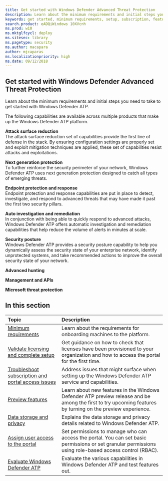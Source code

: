 ```yaml
---
title: Get started with Windows Defender Advanced Threat Protection
description: Learn about the minimum requirements and initial steps you need to take to get started with Windows Defender ATP.
keywords: get started, minimum requirements, setup, subscription, features, data storage, privacy, user access
search.product: eADQiWindows 10XVcnh
ms.prod: w10
ms.mktglfcycl: deploy
ms.sitesec: library
ms.pagetype: security
ms.author: macapara
author: mjcaparas
ms.localizationpriority: high
ms.date: 09/12/2018
---
```


## Get started with Windows Defender Advanced Threat Protection
Learn about the minimum requirements and initial steps you need to take to get started with Windows Defender ATP.

The following capabilities are available across multiple products that make up the Windows Defender ATP platform. 

**Attack surface reduction**<br>
The attack surface reduction set of capabilities provide the first line of defense in the stack. By ensuring configuration settings are properly set and exploit mitigation techniques are applied, these set of capabilities resist attacks and exploitations. 

**Next generation protection**<br>
To further reinforce the security perimeter of your network, Windows Defender ATP uses next generation protection designed to catch all types of emerging threats.

**Endpoint protection and response**<br>
Endpoint protection and response capabilities are put in place to detect, investigate, and respond to advanced threats that may have made it past the first two security pillars. 

**Auto investigation and remediation**<br>
In conjunction with being able to quickly respond to advanced attacks, Windows Defender ATP offers automatic investigation and remediation capabilities that help reduce the volume of alerts in minutes at scale. 

**Security posture**<br>
Windows Defender ATP provides a security posture capability to help you dynamically assess the security state of your enterprise network, identify unprotected systems, and take recommended actions to improve the overall security state of your network.

**Advanced hunting**<br>


**Management and APIs**<br>


**Microsoft threat protection**<br>

## In this section 


Topic | Description 
:---|:---
[Minimum requirements](windows-defender-atp/minimum-requirements-windows-defender-advanced-threat-protection.md) | Learn about the requirements for onboarding machines to the platform. 
[Validate licensing and complete setup](windows-defender-atp/licensing-windows-defender-advanced-threat-protection.md) | Get guidance on how to check that licenses have been provisioned to your organization and how to access the portal for the first time.
[Troubleshoot subscription and portal access issues](windows-defender-atp/troubleshoot-onboarding-error-messages-windows-defender-advanced-threat-protection.md) | Address issues that might surface when setting up the Windows Defender ATP service and capabilities.
[Preview features](windows-defender-atp/preview-windows-defender-advanced-threat-protection.md) | Learn about new features in the Windows Defender ATP preview release and be among the first to try upcoming features by turning on the preview experience.
[Data storage and privacy](windows-defender-atp/data-storage-privacy-windows-defender-advanced-threat-protection.md) | Explains the data storage and privacy details related to Windows Defender ATP.
[Assign user access to the portal](windows-defender-atp/assign-portal-access-windows-defender-advanced-threat-protection.md) | Set permissions to manage who can access the portal. You can set basic permissions or set granular permissions using role-based access control (RBAC).
[Evaluate Windows Defender ATP](evaluate-atp.md) | Evaluate the various capabilities in Windows Defender ATP and test features out.